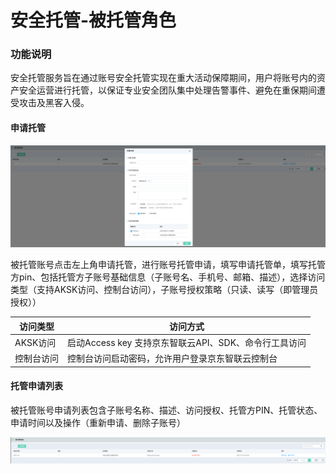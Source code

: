 # 安全托管-被托管角色

### 功能说明

安全托管服务旨在通过账号安全托管实现在重大活动保障期间，用户将账号内的资产安全运营进行托管，以保证专业安全团队集中处理告警事件、避免在重保期间遭受攻击及黑客入侵。

#### 申请托管

![](../../../../../image/CSoC/CSoC-06-1-4.png)

被托管账号点击左上角申请托管，进行账号托管申请，填写申请托管单，填写托管方pin、包括托管方子账号基础信息（子账号名、手机号、邮箱、描述），选择访问类型（支持AKSK访问、控制台访问），子账号授权策略（只读、读写（即管理员授权））

| 访问类型   | 访问方式                                              |
| ---------- | ----------------------------------------------------- |
| AKSK访问   | 启动Access key 支持京东智联云API、SDK、命令行工具访问 |
| 控制台访问 | 控制台访问启动密码，允许用户登录京东智联云控制台      |

#### 托管申请列表

被托管账号申请列表包含子账号名称、描述、访问授权、托管方PIN、托管状态、申请时间以及操作（重新申请、删除子账号）

![](../../../../../image/CSoC/CSoC-06-1-5.png)



